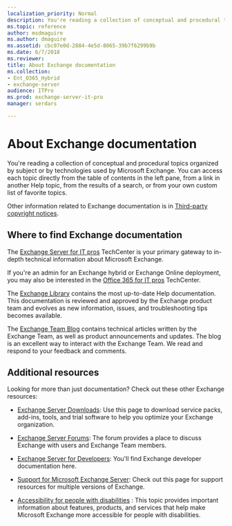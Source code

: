 ```yaml
---
localization_priority: Normal
description: You're reading a collection of conceptual and procedural topics organized by subject or by technologies used by Microsoft Exchange. You can access each topic directly from the table of contents in the left pane, from a link in another Help topic, from the results of a search, or from your own custom list of favorite topics.
ms.topic: reference
author: msdmaguire
ms.author: dmaguire
ms.assetid: cbc07e0d-2884-4e5d-8065-39b7f6299b9b
ms.date: 6/7/2018
ms.reviewer: 
title: About Exchange documentation
ms.collection:
- Ent_O365_Hybrid
- exchange-server
audience: ITPro
ms.prod: exchange-server-it-pro
manager: serdars

---
```


# About Exchange documentation

You're reading a collection of conceptual and procedural topics organized by subject or by technologies used by Microsoft Exchange. You can access each topic directly from the table of contents in the left pane, from a link in another Help topic, from the results of a search, or from your own custom list of favorite topics.

Other information related to Exchange documentation is in [Third-party copyright notices](third-party-copyrights.md).

## Where to find Exchange documentation

The [Exchange Server for IT pros](https://go.microsoft.com/fwlink/p/?linkid=34165) TechCenter is your primary gateway to in-depth technical information about Microsoft Exchange.

If you're an admin for an Exchange hybrid or Exchange Online deployment, you may also be interested in the [Office 365 for IT pros](https://go.microsoft.com/fwlink/p/?LinkId=282341) TechCenter.

The [Exchange Library](https://go.microsoft.com/fwlink/p/?linkid=82055) contains the most up-to-date Help documentation. This documentation is reviewed and approved by the Exchange product team and evolves as new information, issues, and troubleshooting tips becomes available.

The [Exchange Team Blog](https://go.microsoft.com/fwlink/p/?LinkID=178595) contains technical articles written by the Exchange Team, as well as product announcements and updates. The blog is an excellent way to interact with the Exchange Team. We read and respond to your feedback and comments.

## Additional resources

Looking for more than just documentation? Check out these other Exchange resources:

- [Exchange Server Downloads](https://go.microsoft.com/fwlink/p/?linkId=179447): Use this page to download service packs, add-ins, tools, and trial software to help you optimize your Exchange organization.

- [Exchange Server Forums](https://go.microsoft.com/fwlink/p/?linkId=60612): The forum provides a place to discuss Exchange with users and Exchange Team members.

- [Exchange Server for Developers](https://go.microsoft.com/fwlink/p/?linkId=24705): You'll find Exchange developer documentation here.

- [Support for Microsoft Exchange Server](https://go.microsoft.com/fwlink/p/?LinkId=283967): Check out this page for support resources for multiple versions of Exchange.

- [Accessibility for people with disabilities](accessibility.md) : This topic provides important information about features, products, and services that help make Microsoft Exchange more accessible for people with disabilities.
